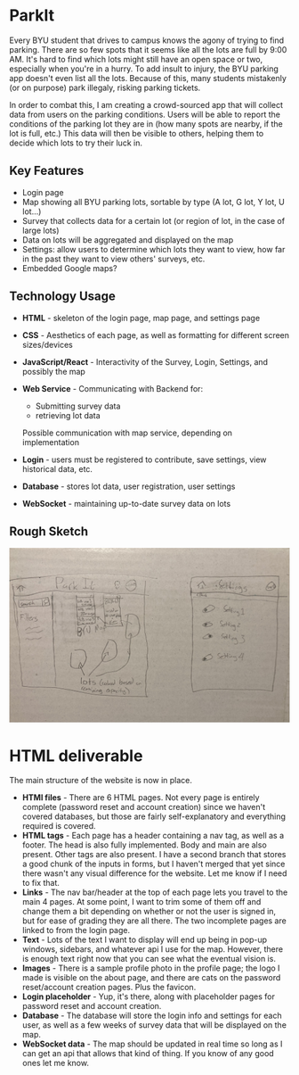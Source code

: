 # ParkIt

Every BYU student that drives to campus knows the agony of trying to find parking. There are so few spots that it seems like all the lots are full by 9:00 AM. It's hard to find which lots might still have an open space or two, especially when you're in a hurry. To add insult to injury, the BYU parking app doesn't even list all the lots. Because of this, many students mistakenly (or on purpose) park illegaly, risking parking tickets.

In order to combat this, I am creating a crowd-sourced app that will collect data from users on the parking conditions. Users will be able to report the conditions of the parking lot they are in (how many spots are nearby, if the lot is full, etc.) This data will then be visible to others, helping them to decide which lots to try their luck in.

## Key Features

- Login page
- Map showing all BYU parking lots, sortable by type (A lot, G lot, Y lot, U lot...)
- Survey that collects data for a certain lot (or region of lot, in the case of large lots)
- Data on lots will be aggregated and displayed on the map
- Settings: allow users to determine which lots they want to view, how far in the past they want to view others' surveys, etc.
- Embedded Google maps?

## Technology Usage

- **HTML** - skeleton of the login page, map page, and settings page
- **CSS** - Aesthetics of each page, as well as formatting for different screen sizes/devices
- **JavaScript/React** - Interactivity of the Survey, Login, Settings, and possibly the map
- **Web Service** - Communicating with Backend for:
    - Submitting survey data
    - retrieving lot data

  Possible communication with map service, depending on implementation

- **Login** - users must be registered to contribute, save settings, view historical data, etc.
- **Database** - stores lot data, user registration, user settings
- **WebSocket** - maintaining up-to-date survey data on lots

## Rough Sketch

![VERY rough sketch, seriously](VERY%20Rough%20Sketch.jpg)

# HTML deliverable
The main structure of the website is now in place.
- **HTMl files** - There are 6 HTML pages. Not every page is entirely complete (password reset and account creation) since we haven't covered databases, but those are fairly self-explanatory and everything required is covered.
- **HTML tags** - Each page has a header containing a nav tag, as well as a footer. The head is also fully implemented. Body and main are also present. Other tags are also present. I have a second branch that stores a good chunk of the inputs in forms, but I haven't merged that yet since there wasn't any visual difference for the website. Let me know if I need to fix that.
- **Links** - The nav bar/header at the top of each page lets you travel to the main 4 pages. At some point, I want to trim some of them off and change them a bit depending on whether or not the user is signed in, but for ease of grading they are all there. The two incomplete pages are linked to from the login page.
- **Text** - Lots of the text I want to display will end up being in pop-up windows, sidebars, and whatever api I use for the map. However, there is enough text right now that you can see what the eventual vision is.
- **Images** - There is a sample profile photo in the profile page; the logo I made is visible on the about page, and there are cats on the password reset/account creation pages. Plus the favicon.
- **Login placeholder** - Yup, it's there, along with placeholder pages for password reset and account creation.
- **Database** - The database will store the login info and settings for each user, as well as a few weeks of survey data that will be displayed on the map.
- **WebSocket data** - The map should be updated in real time so long as I can get an api that allows that kind of thing. If you know of any good ones let me know.
